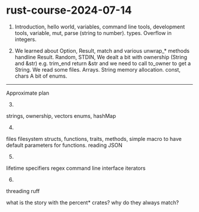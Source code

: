# rust-course-2024-07-14


1) Introduction, hello world, variables, command line tools, development tools, variable, mut, parse (string to number). types. Overflow in integers.

2) We learned about Option, Result, match and various unwrap_* methods handline Result.  Random, STDIN, We dealt a bit with ownership (String and &str) e.g. trim_end return &str and we need to call to_owner to get a String.
We read some files. Arrays. String memory allocation.
const, chars
A bit of enums.

------------------------
Approximate plan

3)
strings,
ownership,
vectors
enums,
hashMap

4)
files
filesystem
structs,
functions,
traits,
methods,
simple macro to have default parameters for functions.
reading JSON

5)
lifetime specifiers
regex
command line interface
iterators

6)
threading
ruff




what is the story with the percent* crates? why do they always match?
